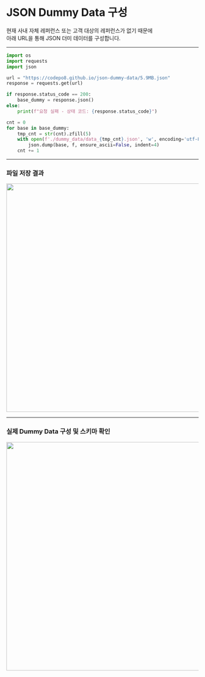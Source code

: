 # JSON Dummy Data 구성

현재 사내 자체 레퍼런스 또는 고객 대상의 레퍼런스가 없기 때문에  
아래 URL을 통해 JSON 더미 데이터를 구성합니다.

---

```python
import os
import requests
import json

url = "https://codepo8.github.io/json-dummy-data/5.9MB.json"
response = requests.get(url)

if response.status_code == 200:
    base_dummy = response.json()
else:
    print(f"요청 실패 - 상태 코드: {response.status_code}")

cnt = 0
for base in base_dummy: 
    tmp_cnt = str(cnt).zfill(5)
    with open(f'./dummy_data/data_{tmp_cnt}.json', 'w', encoding='utf-8-sig') as f:
        json.dump(base, f, ensure_ascii=False, indent=4)
    cnt += 1
```

---

### 파일 저장 결과
<p align="center">
  <img src="./personal_playground\datalab\02. Dataset Download/01. files.png" width="600"/>
</p>

---
### 실제 Dummy Data 구성 및 스키마 확인
<p align="center">
  <img src="./personal_playground\datalab\02. Dataset Download/02. schema.png" width="600"/>
</p>